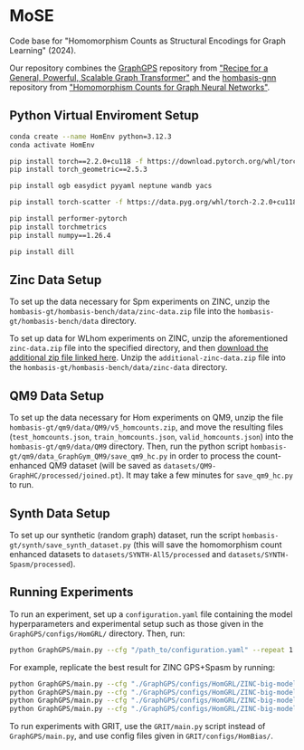 # MoSE

Code base for "Homomorphism Counts as Structural Encodings for Graph Learning" (2024).

Our repository combines the [GraphGPS](https://github.com/rampasek/GraphGPS.git) repository from ["Recipe for a General, Powerful, Scalable Graph Transformer"](https://arxiv.org/abs/2205.12454) and the [hombasis-gnn](https://github.com/ejin700/hombasis-gnn.git) repository from ["Homomorphism Counts for Graph Neural Networks"](https://arxiv.org/abs/2402.08595). 

## Python Virtual Enviroment Setup

```bash
conda create --name HomEnv python=3.12.3
conda activate HomEnv

pip install torch==2.2.0+cu118 -f https://download.pytorch.org/whl/torch_stable.html
pip install torch_geometric==2.5.3

pip install ogb easydict pyyaml neptune wandb yacs

pip install torch-scatter -f https://data.pyg.org/whl/torch-2.2.0+cu118.html

pip install performer-pytorch
pip install torchmetrics
pip install numpy==1.26.4

pip install dill
```

## Zinc Data Setup
To set up the data necessary for Spm experiments on ZINC, unzip the `hombasis-gt/hombasis-bench/data/zinc-data.zip` file into the `hombasis-gt/hombasis-bench/data` directory. 

To set up data for WLhom experiments on ZINC, unzip the aforementioned `zinc-data.zip` file into the specified directory, and then [download the additional zip file linked here](https://drive.google.com/file/d/14FG_Ai6A7nFowJllF8ODpvCIPmHfyu15/view?usp=sharing). Unzip the `additional-zinc-data.zip` file into the `hombasis-gt/hombasis-bench/data/zinc-data` directory. 

## QM9 Data Setup
To set up the data necessary for Hom experiments on QM9, unzip the file `hombasis-gt/qm9/data/QM9/v5_homcounts.zip`, and move the resulting files (`test_homcounts.json`, `train_homcounts.json`, `valid_homcounts.json`) into the `hombasis-gt/qm9/data/QM9` directory. Then, run the python script `hombasis-gt/qm9/data_GraphGym_QM9/save_qm9_hc.py` in order to process the count-enhanced QM9 dataset (will be saved as `datasets/QM9-GraphHC/processed/joined.pt`). It may take a few minutes for `save_qm9_hc.py` to run.

## Synth Data Setup
To set up our synthetic (random graph) dataset, run the script `hombasis-gt/synth/save_synth_dataset.py` (this will save the homomorphism count enhanced datasets to `datasets/SYNTH-All5/processed` and `datasets/SYNTH-Spasm/processed`). 

## Running Experiments
To run an experiment, set up a `configuration.yaml` file containing the model hyperparameters and experimental setup such as those given in the `GraphGPS/configs/HomGRL/` directory. Then, run:

```bash
python GraphGPS/main.py --cfg "/path_to/configuration.yaml" --repeat 1 wandb.use True
```

For example, replicate the best result for ZINC GPS+Spasm by running:

```bash
python GraphGPS/main.py --cfg "./GraphGPS/configs/HomGRL/ZINC-big-model-repeats/ZINCe-GPS-repeats/hc.yaml" --repeat 1 wandb.use True seed 0
python GraphGPS/main.py --cfg "./GraphGPS/configs/HomGRL/ZINC-big-model-repeats/ZINCe-GPS-repeats/hc.yaml" --repeat 1 wandb.use True seed 14
python GraphGPS/main.py --cfg "./GraphGPS/configs/HomGRL/ZINC-big-model-repeats/ZINCe-GPS-repeats/hc.yaml" --repeat 1 wandb.use True seed 48
python GraphGPS/main.py --cfg "./GraphGPS/configs/HomGRL/ZINC-big-model-repeats/ZINCe-GPS-repeats/hc.yaml" --repeat 1 wandb.use True seed 96
```

To run experiments with GRIT, use the `GRIT/main.py` script instead of `GraphGPS/main.py`, and use config files given in `GRIT/configs/HomBias/`.